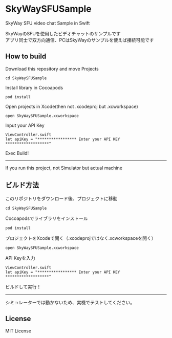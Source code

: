 # SkyWaySFUSample
SkyWay SFU video chat Sample in Swift

SkyWayのSFUを使用したビデオチャットのサンプルです  
アプリ同士で双方向通信、PCはSkyWayのサンプルを使えば接続可能です  

## How to build
Download this repository and move Projects
```
cd SkyWaySFUSample
```

Install library in Cocoapods
```
pod install
```

Open projects in Xcode(then not .xcodeproj but .xcworkspace)
```
open SkyWaySFUSample.xcworkspace
```

Input your API Key
```
ViewController.swift
let apiKey = "***************** Enter your API KEY *******************"
```

Exec Build!

---

If you run this project, not Simulator but actual machine

## ビルド方法
このリポジトリをダウンロード後、プロジェクトに移動
```
cd SkyWaySFUSample
```
Cocoapodsでライブラリをインストール
```
pod install
```

プロジェクトをXcodeで開く（.xcodeprojではなく.xcworkspaceを開く）
```
open SkyWaySFUSample.xcworkspace
```

API Keyを入力
```
ViewController.swift
let apiKey = "***************** Enter your API KEY *******************"
```

ビルドして実行！

---

シミュレーターでは動かないため、実機でテストしてください。

## License
MIT License
